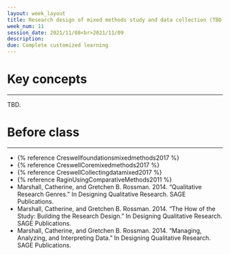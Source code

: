```yaml
---
layout: week_layout
title: Research design of mixed methods study and data collection (TBD)
week_num: 11
session_date: 2021/11/08<br>2021/11/09
description:
due: Complete customized learning
---
```


# Key concepts
---

TBD.

# Before class
---

- {% reference Creswellfoundationsmixedmethods2017 %}
- {% reference CreswellCoremixedmethods2017 %}
- {% reference CreswellCollectingdatamixed2017 %}
- {% reference RaginUsingComparativeMethods2011 %}
- Marshall, Catherine, and Gretchen B. Rossman. 2014. “Qualitative Research Genres.” In Designing Qualitative Research. SAGE Publications.
- Marshall, Catherine, and Gretchen B. Rossman. 2014. “The How of the Study: Building the Research Design.” In Designing Qualitative Research. SAGE Publications.
- Marshall, Catherine, and Gretchen B. Rossman. 2014. “Managing, Analyzing, and Interpreting Data.” In Designing Qualitative Research. SAGE Publications.